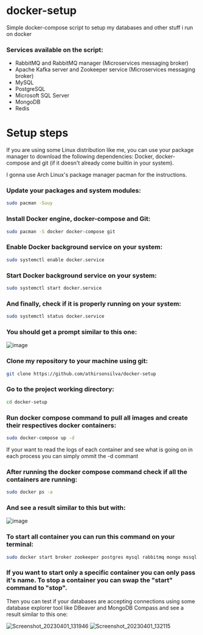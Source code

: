 # docker-setup
Simple docker-compose script to setup my databases and other stuff i run on docker

### Services available on the script: 

- RabbitMQ and RabbitMQ manager (Microservices messaging broker)
- Apache Kafka server and Zookeeper service (Microservices messaging broker)
- MySQL 
- PostgreSQL
- Microsoft SQL Server
- MongoDB
- Redis

# Setup steps

If you are using some Linux distribution like me, you can use your package manager to download the following dependencies: Docker, docker-compose and git (if it doesn't already come builtin in your system).

I gonna use Arch Linux's package manager pacman for the instructions.


### Update your packages and system modules:

````bash
sudo pacman -Suuy
````

### Install Docker engine, docker-compose and Git:

````bash
sudo pacman -S docker docker-compose git
````

### Enable Docker background service on your system: 
````bash
sudo systemctl enable docker.service
````

### Start Docker background service on your system:
````bash
sudo systemctl start docker.service
````

### And finally, check if it is properly running on your system:
````bash
sudo systemctl status docker.service
````

### You should get a prompt similar to this one:

![image](https://user-images.githubusercontent.com/84593887/229303530-7ea4dd4c-8a37-4038-bff9-6286220c7c6a.png)

### Clone my repository to your machine using git:

````bash
git clone https://github.com/athirsonsilva/docker-setup
````

### Go to the project working directory:

````bash
cd docker-setup
````

### Run docker compose command to pull all images and create their respectives docker containers:

````bash
sudo docker-compose up -d
````

If your want to read the logs of each container and see what is going on in each process you can simply ommit the -d commant

### After running the docker compose command check if all the containers are running:

````bash
sudo docker ps -a
````

### And see a result similar to this but with:

![image](https://user-images.githubusercontent.com/84593887/229304038-5cf979a0-efa7-4242-80b1-31cb6cff5fc7.png)

### To start all container you can run this command on your terminal:

````bash
sudo docker start broker zookeeper postgres mysql rabbitmq mongo mssql redis
````
### If you want to start only a specific container you can only pass it's name. To stop a container you can swap the "start" command to "stop".

Then you can test if your databases are accepting connections using some database explorer tool like DBeaver and MongoDB Compass and see a result similar to this one:

![Screenshot_20230401_131946](https://user-images.githubusercontent.com/84593887/229304204-40d46770-ea14-4401-b646-54b2cab218e9.png)
![Screenshot_20230401_132115](https://user-images.githubusercontent.com/84593887/229304207-3f4fb808-96fa-4644-a2a5-cb499c176a8d.png)

